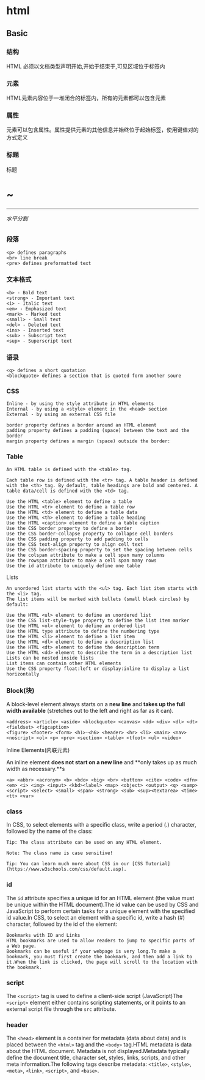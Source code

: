 # html

## Basic

### 结构

HTML  必须以文档类型声明开始<!DCOTYPE html>,开始于<html>结束于</html>,可见区域位于<body></body>标签内

### 元素

HTML元素内容位于一堆闭合的标签内，所有的元素都可以包含元素

### 属性

元素可以包含属性。属性提供元素的其他信息并始终位于起始标签，使用键值对的方式定义

### 标题

标题<h1>~<h6> <hr>水平分割

### 段落

```
<p> defines paragraphs
<br> line break
<pre> defines preformatted text
```

### 文本格式

```
<b> - Bold text
<strong> - Important text
<i> - Italic text
<em> - Emphasized text
<mark> - Marked text
<small> - Small text
<del> - Deleted text
<ins> - Inserted text
<sub> - Subscript text
<sup> - Superscript text
```

### 语录

```
<q> defines a short quotation
<blockquote> defines a section that is quoted form another soure
```

### CSS

```
Inline - by using the style attribute in HTML elements
Internal - by using a <style> element in the <head> section
External - by using an external CSS file

border property defines a border around an HTML element
padding property defines a padding (space) between the text and the border
margin property defines a margin (space) outside the border:
```

### Table

```
An HTML table is defined with the <table> tag.

Each table row is defined with the <tr> tag. A table header is defined with the <th> tag. By default, table headings are bold and centered. A table data/cell is defined with the <td> tag.

Use the HTML <table> element to define a table
Use the HTML <tr> element to define a table row
Use the HTML <td> element to define a table data
Use the HTML <th> element to define a table heading
Use the HTML <caption> element to define a table caption
Use the CSS border property to define a border
Use the CSS border-collapse property to collapse cell borders
Use the CSS padding property to add padding to cells
Use the CSS text-align property to align cell text
Use the CSS border-spacing property to set the spacing between cells
Use the colspan attribute to make a cell span many columns
Use the rowspan attribute to make a cell span many rows
Use the id attribute to uniquely define one table
```

Lists

```
An unordered list starts with the <ul> tag. Each list item starts with the <li> tag.
The list items will be marked with bullets (small black circles) by default:

Use the HTML <ul> element to define an unordered list
Use the CSS list-style-type property to define the list item marker
Use the HTML <ol> element to define an ordered list
Use the HTML type attribute to define the numbering type
Use the HTML <li> element to define a list item
Use the HTML <dl> element to define a description list
Use the HTML <dt> element to define the description term
Use the HTML <dd> element to describe the term in a description list
Lists can be nested inside lists
List items can contain other HTML elements
Use the CSS property float:left or display:inline to display a list horizontally
```

### Block(块)
A block-level element always starts on a **new line** and **takes up the full width available** (stretches out to the left and right as far as it can).
```
<address> <article> <aside> <blockquote> <canvas> <dd> <div> <dl> <dt> <fieldset> <figcaption>
<figure> <footer> <form> <h1>-<h6> <header> <hr> <li> <main> <nav> <noscript> <ol> <p> <pre> <section> <table> <tfoot> <ul> <video>
```

Inline Elements(内联元素)

An inline element **does not start on a new line** and **only takes up as much width as necessary.**s

```
<a> <abbr> <acronym> <b> <bdo> <big> <br> <button> <cite> <code> <dfn> <em> <i> <img> <input> <kbd><label> <map> <object> <output> <q> <samp> <script> <select> <small> <span> <strong> <sub> <sup><textarea> <time> <tt> <var>
```

### class

In CSS, to select elements with a specific class, write a period (.) character, followed by the name of the class:

```
Tip: The class attribute can be used on any HTML element.

Note: The class name is case sensitive!

Tip: You can learn much more about CSS in our [CSS Tutorial](https://www.w3schools.com/css/default.asp).
```

### id

The `id` attribute specifies a unique id for an HTML element (the value must be unique within the HTML document).The id value can be used by CSS and JavaScript to perform certain tasks for a unique element with the specified id value.In CSS, to select an element with a specific id, write a hash (#) character, followed by the id of the element:

```
Bookmarks with ID and Links
HTML bookmarks are used to allow readers to jump to specific parts of a Web page.
Bookmarks can be useful if your webpage is very long.To make a bookmark, you must first create the bookmark, and then add a link to it.When the link is clicked, the page will scroll to the location with the bookmark.
```

### script

The `<script>` tag is used to define a client-side script (JavaScript)The `<script>` element either contains scripting statements, or it points to an external script file through the `src` attribute.

### header

The `<head>` element is a container for metadata (data about data) and is placed between the `<html>` tag and the `<body>` tag.HTML metadata is data about the HTML document. Metadata is not displayed.Metadata typically define the document title, character set, styles, links, scripts, and other meta information.The following tags describe metadata: `<title>`, `<style>`, `<meta>`, `<link>`, `<script>`, and `<base>`.